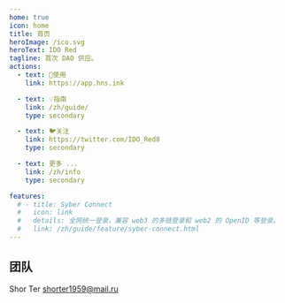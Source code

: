```yaml
---
home: true
icon: home
title: 首页
heroImage: /ico.svg
heroText: IDO Red
tagline: 首次 DAO 供应。
actions:
  - text: 🚀使用
    link: https://app.hns.ink

  - text: 💡指南
    link: /zh/guide/
    type: secondary 

  - text: 🐦关注
    link: https://twitter.com/IDO_Red8
    type: secondary 

  - text: 更多 ...
    link: /zh/info
    type: secondary

features:
  # - title: Syber Connect
  #   icon: link
  #   details: 全网统一登录，兼容 web3 的多链登录和 web2 的 OpenID 等登录。 
  #   link: /zh/guide/feature/syber-connect.html 
---
```


## 团队
Shor Ter <shorter1959@mail.ru>